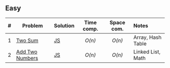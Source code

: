 ## Easy

| #    | Problem                                                           | Solution                            | Time comp. | Space com. | Notes             |
| :--- | ----------------------------------------------------------------- | :---------------------------------- | :--------: | :--------: | :---------------- |
| 1    | [Two Sum](https://leetcode.com/problems/two-sum/)                 | [JS](javascript/two-sum.js)         |   _O(n)_   |   _O(n)_   | Array, Hash Table |
| 2    | [Add Two Numbers](https://leetcode.com/problems/add-two-numbers/) | [JS](javascript/add-two-numbers.js) |   _O(n)_   |   _O(n)_   | Linked List, Math |